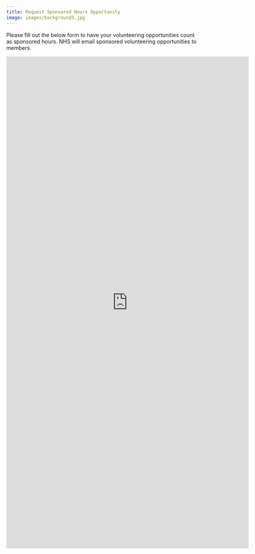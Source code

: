 ```yaml
---
title: Request Sponsored Hours Opportunity
image: images/background3.jpg
---
```


Please fill out the below form to have your volunteering opportunities count as sponsored hours. NHS will email sponsored volunteering opportunities to members.

<iframe src="https://docs.google.com/forms/d/e/1FAIpQLSc6igTH4F2aq2qhz-eBXKU1lDYmUsrcFt2ZVozlgemMfvK5xQ/viewform?embedded=true" width="640" height="1296" frameborder="0" marginheight="0" marginwidth="0">Loading…</iframe>
